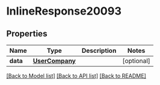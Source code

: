 # InlineResponse20093

## Properties
Name | Type | Description | Notes
------------ | ------------- | ------------- | -------------
**data** | [**UserCompany**](UserCompany.md) |  | [optional] 

[[Back to Model list]](../README.md#documentation-for-models) [[Back to API list]](../README.md#documentation-for-api-endpoints) [[Back to README]](../README.md)


